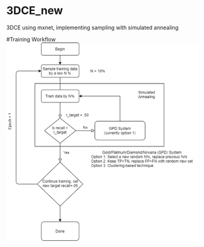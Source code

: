 # 3DCE_new

3DCE using mxnet, implementing sampling with simulated annealing

#Training Workflow
![Training workflow](workflow.png)

